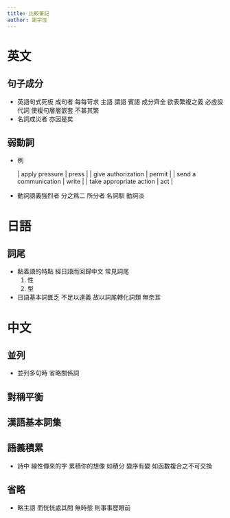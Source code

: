 ```yaml
---
title: 比較筆記
author: 謝宇恆
---
```


# 英文

## 句子成分

- 英語句式死板
  成句者
  每每苛求 主語 謂語 賓語 成分齊全
  欲表繁複之義
  必虛設代詞
  使複句層層嵌套
  不甚其繁
- 名詞成災者 亦因是矣

## 弱動詞

- 例

  | apply pressure          | press  |
  | give authorization      | permit |
  | send a communication    | write  |
  | take appropriate action | act    |

- 動詞語義強烈者
  分之爲二
  所分者 名詞馴 動詞淡

# 日語

## 詞尾

- 黏着語的特點 經日語而回歸中文
  常見詞尾
  1. 性
  2. 型
- 日語基本詞匱乏
  不足以達義
  故以詞尾轉化詞類
  無奈耳

# 中文

## 並列

- 並列多句時 省略關係詞

## 對稱平衡

## 漢語基本詞集

## 語義積累

- 詩中
  線性傳來的字 累積你的想像
  如積分
  變序有變
  如函數複合之不可交換

## 省略

- 略主語 而恍恍處其間
  無時態 則事事歷眼前
